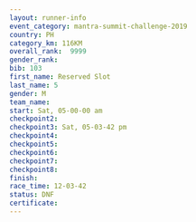 ```yaml
---
layout: runner-info 
event_category: mantra-summit-challenge-2019 
country: PH
category_km: 116KM
overall_rank:  9999
gender_rank: 
bib: 103
first_name: Reserved Slot
last_name: 5
gender: M
team_name: 
start: Sat, 05-00-00 am
checkpoint2: 
checkpoint3: Sat, 05-03-42 pm
checkpoint4: 
checkpoint5: 
checkpoint6: 
checkpoint7: 
checkpoint8: 
finish: 
race_time: 12-03-42
status: DNF
certificate: 
---
```

